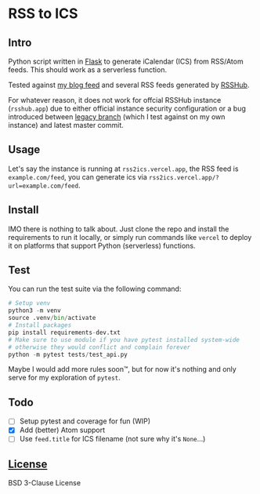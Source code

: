 # RSS to ICS

## Intro

Python script written in [Flask](https://github.com/pallets/flask/) to generate iCalendar (ICS) from RSS/Atom feeds.
This should work as a serverless function.

Tested against [my blog feed](https://blog.vinfall.com/index.xml) and several RSS feeds generated by [RSSHub](https://github.com/DIYgod/RSSHub).

For whatever reason, it does not work for offcial RSSHub instance (`rsshub.app`) due to either official instance security configuration or a bug introduced between [legacy branch](https://github.com/DIYgod/RSSHub/tree/legacy) (which I test against on my own instance) and latest master commit.

## Usage

Let's say the instance is running at `rss2ics.vercel.app`,
the RSS feed is `example.com/feed`,
you can generate ics via `rss2ics.vercel.app/?url=example.com/feed`.

## Install

IMO there is nothing to talk about. Just clone the repo and install the requirements to run it locally,
or simply run commands like `vercel` to deploy it on platforms that support Python (serverless) functions.

## Test

You can run the test suite via the following command:

```python
# Setup venv
python3 -m venv
source .venv/bin/activate
# Install packages
pip install requirements-dev.txt
# Make sure to use module if you have pytest installed system-wide
# otherwise they would conflict and complain forever
python -m pytest tests/test_api.py
```

Maybe I would add more rules soon™, but for now it's nothing and only serve for my exploration of `pytest`.

## Todo

- [ ] Setup pytest and coverage for fun (WIP)
- [x] Add (better) Atom support
- [ ] Use `feed.title` for ICS filename (not sure why it's `None`...)

## [License](LICENSE)

BSD 3-Clause License

